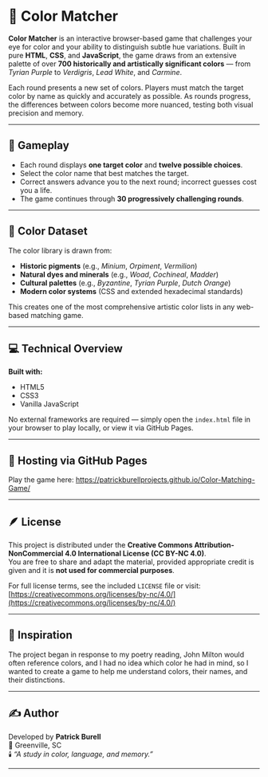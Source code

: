 # 🎨 Color Matcher

**Color Matcher** is an interactive browser-based game that challenges your eye for color and your ability to distinguish subtle hue variations. Built in pure **HTML**, **CSS**, and **JavaScript**, the game draws from an extensive palette of over **700 historically and artistically significant colors** — from *Tyrian Purple* to *Verdigris*, *Lead White*, and *Carmine*.

Each round presents a new set of colors. Players must match the target color by name as quickly and accurately as possible. As rounds progress, the differences between colors become more nuanced, testing both visual precision and memory.

---

## 🧩 Gameplay

- Each round displays **one target color** and **twelve possible choices**.  
- Select the color name that best matches the target.  
- Correct answers advance you to the next round; incorrect guesses cost you a life.  
- The game continues through **30 progressively challenging rounds**.  

---

## 🎨 Color Dataset

The color library is drawn from:

- **Historic pigments** (e.g., *Minium*, *Orpiment*, *Vermilion*)  
- **Natural dyes and minerals** (e.g., *Woad*, *Cochineal*, *Madder*)  
- **Cultural palettes** (e.g., *Byzantine*, *Tyrian Purple*, *Dutch Orange*)  
- **Modern color systems** (CSS and extended hexadecimal standards)

This creates one of the most comprehensive artistic color lists in any web-based matching game.

---

## 💻 Technical Overview

**Built with:**
- HTML5  
- CSS3  
- Vanilla JavaScript  

No external frameworks are required — simply open the `index.html` file in your browser to play locally, or view it via GitHub Pages.

---

## 🚀 Hosting via GitHub Pages

Play the game here:
https://patrickburellprojects.github.io/Color-Matching-Game/

---

## 🪶 License

This project is distributed under the **Creative Commons Attribution-NonCommercial 4.0 International License (CC BY-NC 4.0)**.  
You are free to share and adapt the material, provided appropriate credit is given and it is **not used for commercial purposes**.  

For full license terms, see the included `LICENSE` file or visit:  
[https://creativecommons.org/licenses/by-nc/4.0/](https://creativecommons.org/licenses/by-nc/4.0/)

---

## 🧠 Inspiration

The project began in response to my poetry reading, John Milton would often reference colors, and I had no idea which color he had in mind, so I wanted to create a game to help me understand colors, their names, and their distinctions.

---

## ✍️ Author

Developed by **Patrick Burell**  
📍 Greenville, SC  
🕯️ *“A study in color, language, and memory.”*

---
